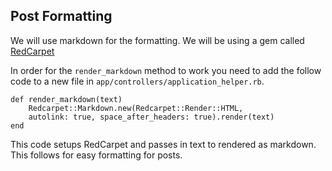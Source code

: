 ## Post Formatting
We will use markdown for the formatting. We will be using a gem called [RedCarpet](https://github.com/vmg/redcarpet)

In order for the `render_markdown` method to work you need to add the follow code to a new file in `app/controllers/application_helper.rb`.

	def render_markdown(text)
		Redcarpet::Markdown.new(Redcarpet::Render::HTML,
        autolink: true, space_after_headers: true).render(text)
	end
	
This code setups RedCarpet and passes in text to rendered as markdown. This follows for easy formatting for posts.